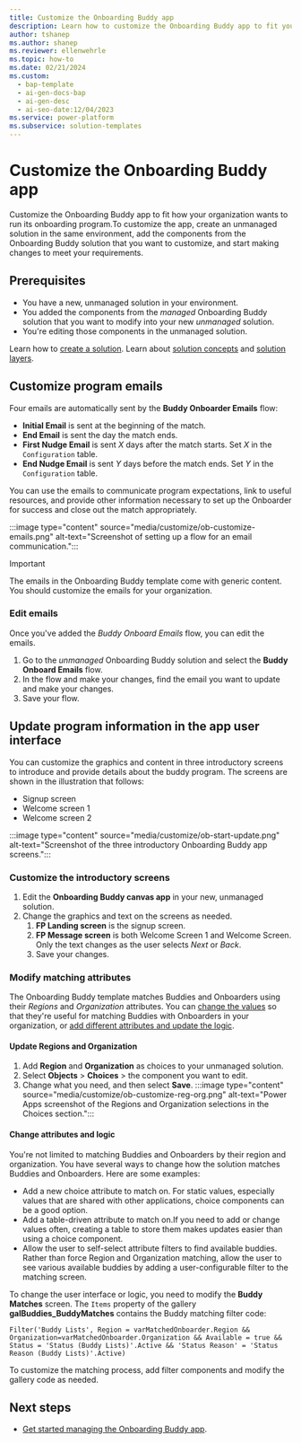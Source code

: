 ```yaml
---
title: Customize the Onboarding Buddy app
description: Learn how to customize the Onboarding Buddy app to fit your organization's requirements and goals, including emails, graphics, and matching attributes.
author: tshanep
ms.author: shanep
ms.reviewer: ellenwehrle
ms.topic: how-to
ms.date: 02/21/2024
ms.custom: 
  - bap-template
  - ai-gen-docs-bap
  - ai-gen-desc
  - ai-seo-date:12/04/2023
ms.service: power-platform
ms.subservice: solution-templates
---
```


# Customize the Onboarding Buddy app

Customize the Onboarding Buddy app to fit how your organization wants to run its onboarding program.To customize the app, create an unmanaged solution in the same environment, add the components from the Onboarding Buddy solution that you want to customize, and start making changes to meet your requirements.

## Prerequisites

- You have a new, unmanaged solution in your environment.
- You added the components from the *managed* Onboarding Buddy solution that you want to modify into your new *unmanaged* solution.
- You're editing those components in the unmanaged solution.

Learn how to [create a solution](/power-apps/maker/data-platform/create-solution). Learn about [solution concepts](/power-platform/alm/solution-concepts-alm) and [solution layers](/power-platform/alm/solution-layers-alm).

## Customize program emails

Four emails are automatically sent by the **Buddy Onboarder Emails** flow:

- **Initial Email** is sent at the beginning of the match.
- **End Email** is sent the day the match ends.
- **First Nudge Email** is sent *X* days after the match starts. Set *X* in the `Configuration` table.
- **End Nudge Email** is sent *Y* days before the match ends. Set *Y* in the `Configuration` table.

You can use the emails to communicate program expectations, link to useful resources, and provide other information necessary to set up the Onboarder for success and close out the match appropriately.

:::image type="content" source="media/customize/ob-customize-emails.png" alt-text="Screenshot of setting up a flow for an email communication.":::

> [!IMPORTANT]
> The emails in the Onboarding Buddy template come with generic content. You should customize the emails for your organization.

### Edit emails

Once you've added the *Buddy Onboard Emails* flow, you can edit the emails.

1. Go to the *unmanaged* Onboarding Buddy solution and select the **Buddy Onboard Emails** flow.
1. In the flow and make your changes, find the email you want to update and make your changes.
1. Save your flow.

## Update program information in the app user interface

 You can customize the graphics and content in three introductory screens to introduce and provide details about the buddy program. The screens are shown in the illustration that follows:

- Signup screen
- Welcome screen 1
- Welcome screen 2

:::image type="content" source="media/customize/ob-start-update.png" alt-text="Screenshot of the three introductory Onboarding Buddy app screens.":::

### Customize the introductory screens

1. Edit the **Onboarding Buddy canvas app** in your new, unmanaged solution.
1. Change the graphics and text on the screens as needed.
    1. **FP Landing screen** is the signup screen.
    1. **FP Message screen** is both Welcome Screen 1 and Welcome Screen. Only the text changes as the user selects *Next* or *Back*.
    1. Save your changes.

### Modify matching attributes

The Onboarding Buddy template matches Buddies and Onboarders using their *Regions* and *Organization* attributes. You can [change the values](#update-regions-and-organization) so that they're useful for matching Buddies with Onboarders in your organization, or [add different attributes and update the logic](#change-attributes-and-logic).

#### Update Regions and Organization

1. Add **Region** and **Organization** as choices to your unmanaged solution.
1. Select **Objects** > **Choices** > the component you want to edit.
1. Change what you need, and then select **Save**.
:::image type="content" source="media/customize/ob-customize-reg-org.png" alt-text="Power Apps screenshot of the Regions and Organization selections in the Choices section.":::

#### Change attributes and logic

You're not limited to matching Buddies and Onboarders by their region and organization. You have several ways to change how the solution matches Buddies and Onboarders. Here are some examples:

- Add a new choice attribute to match on. For static values, especially values that are shared with other applications, choice components can be a good option.
- Add a table-driven attribute to match on.If you need to add or change values often, creating a table to store them makes updates easier than using a choice component.
- Allow the user to self-select attribute filters to find available buddies. Rather than force Region and Organization matching, allow the user to see various available buddies by adding a user-configurable filter to the matching screen.

To change the user interface or logic, you need to modify the **Buddy Matches** screen. The `Items` property of the gallery **galBuddies_BuddyMatches** contains the Buddy matching filter code:

`Filter('Buddy Lists', Region = varMatchedOnboarder.Region && Organization=varMatchedOnboarder.Organization && Available = true && Status = 'Status (Buddy Lists)'.Active && 'Status Reason' = 'Status Reason (Buddy Lists)'.Active)`

To customize the matching process, add filter components and modify the gallery code as needed.

## Next steps

- [Get started managing the Onboarding Buddy app](manage.md).
